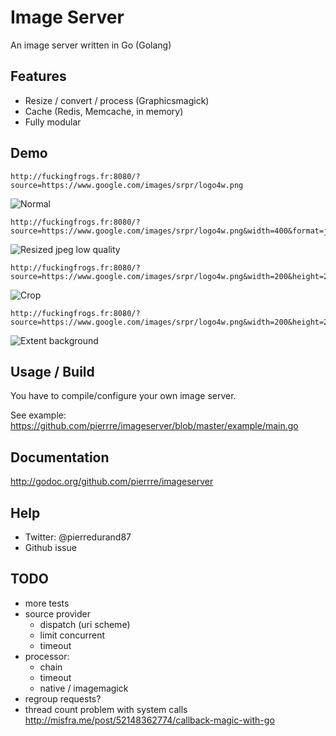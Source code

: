 # Image Server
An image server written in Go (Golang)

## Features
- Resize / convert / process (Graphicsmagick)
- Cache (Redis, Memcache, in memory)
- Fully modular

## Demo
```
http://fuckingfrogs.fr:8080/?source=https://www.google.com/images/srpr/logo4w.png
```
![Normal](http://fuckingfrogs.fr:8080/?source=https://www.google.com/images/srpr/logo4w.png)

```
http://fuckingfrogs.fr:8080/?source=https://www.google.com/images/srpr/logo4w.png&width=400&format=jpeg&quality=50
```
![Resized jpeg low quality](http://fuckingfrogs.fr:8080/?source=https://www.google.com/images/srpr/logo4w.png&width=400&format=jpeg&quality=50)

```
http://fuckingfrogs.fr:8080/?source=https://www.google.com/images/srpr/logo4w.png&width=200&height=200&fill=1&extent=1
```
![Crop](http://fuckingfrogs.fr:8080/?source=https://www.google.com/images/srpr/logo4w.png&width=200&height=200&fill=1&extent=1)

```
http://fuckingfrogs.fr:8080/?source=https://www.google.com/images/srpr/logo4w.png&width=200&height=200&extent=1&background=000000
```
![Extent background](http://fuckingfrogs.fr:8080/?source=https://www.google.com/images/srpr/logo4w.png&width=200&height=200&extent=1&background=000000)

## Usage / Build
You have to compile/configure your own image server.

See example: https://github.com/pierrre/imageserver/blob/master/example/main.go

## Documentation
http://godoc.org/github.com/pierrre/imageserver

## Help
- Twitter: @pierredurand87
- Github issue

## TODO
- more tests
- source provider
    - dispatch (uri scheme)
    - limit concurrent
    - timeout
- processor:
    - chain
    - timeout
	- native / imagemagick
- regroup requests?
- thread count problem with system calls http://misfra.me/post/52148362774/callback-magic-with-go
